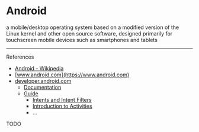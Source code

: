 # Android

a mobile/desktop operating system based on a modified version of the Linux kernel and other open source software, designed primarily for touchscreen mobile devices such as smartphones and tablets

---

References

- [Android - Wikipedia](https://en.wikipedia.org/wiki/Android_(operating_system))
- [www.android.com](https://www.android.com)
- [developer.android.com](https://developer.android.com)
    - [Documentation](https://developer.android.com/docs)
    - [Guide](https://developer.android.com/guide)
        - [Intents and Intent Filters](https://developer.android.com/guide/components/intents-filters)
        - [Introduction to Activities](https://developer.android.com/guide/components/activities/intro-activities)
        - …

TODO
